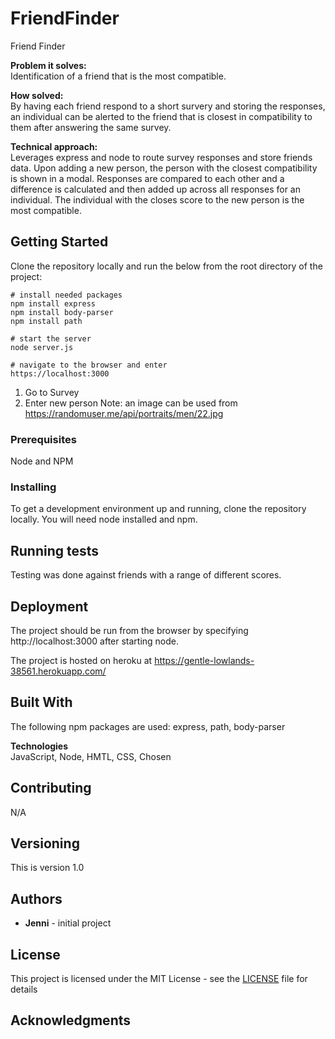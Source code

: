 # FriendFinder
Friend Finder

**Problem it solves:** \
Identification of a friend that is the most compatible.

**How solved:** \
By having each friend respond to a short survery and storing the responses, an individual can be alerted to the friend that is closest in compatibility to them after answering the same survey.

**Technical approach:** \
Leverages express and node to route survey responses and store friends data.  Upon adding a new person, the person with the closest compatibility is shown in a modal.  Responses are compared to each other and a difference is calculated and then added up across all responses for an individual.  The individual with the closes score to the new person is the most compatible.

## Getting Started

Clone the repository locally and run the below from the root directory of the project:

```
# install needed packages
npm install express
npm install body-parser
npm install path 

# start the server
node server.js

# navigate to the browser and enter
https://localhost:3000
```

1. Go to Survey
2. Enter new person
Note: an image can be used from https://randomuser.me/api/portraits/men/22.jpg

### Prerequisites

Node and NPM

### Installing

To get a development environment up and running, clone the repository locally.  You will need node installed and npm.    

## Running tests

Testing was done against friends with a range of different scores.

## Deployment

The project should be run from the browser by specifying http://localhost:3000 after starting node.

The project is hosted on heroku at https://gentle-lowlands-38561.herokuapp.com/ 

## Built With

The following npm packages are used: express, path, body-parser

**Technologies**\
JavaScript, Node, HMTL, CSS, Chosen

## Contributing

N/A

## Versioning

This is version 1.0

## Authors

* **Jenni** - initial project

## License

This project is licensed under the MIT License - see the [LICENSE](LICENSE) file for details

## Acknowledgments



